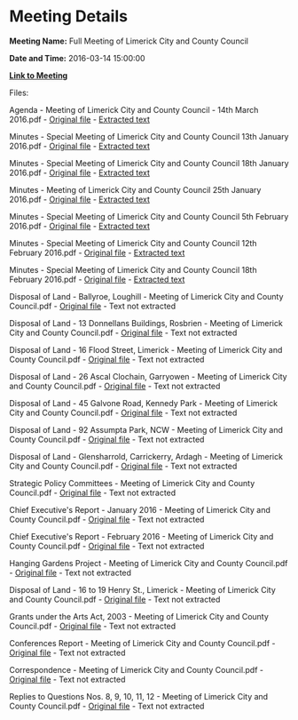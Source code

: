 # Meeting Details

**Meeting Name:** Full Meeting of Limerick City and County Council

**Date and Time:** 2016-03-14 15:00:00

**[Link to Meeting](https://www.limerick.ie/council/whats-on/full-meeting-limerick-city-and-county-council-16)**

Files: 

Agenda - Meeting of Limerick City and County Council - 14th March 2016.pdf - [Original file](https://www.limerick.ie/sites/default/files/media/documents/2017-06/Agenda%20-%20Meeting%20of%20Limerick%20City%20and%20County%20Council%20-%2014th%20March%202016_0.pdf) - [Extracted text](./Agenda%20-%20Meeting%20of%20Limerick%20City%20and%20County%20Council%20-%2014th%20March%202016.md)

Minutes - Special Meeting of Limerick City and County Council 13th January 2016.pdf - [Original file](https://www.limerick.ie/sites/default/files/media/documents/2017-06/Minutes%20-%20Special%20Meeting%20of%20Limerick%20City%20and%20County%20Council%2013th%20January%202016_0.pdf) - [Extracted text](./Minutes%20-%20Special%20Meeting%20of%20Limerick%20City%20and%20County%20Council%2013th%20January%202016.md)

Minutes - Special Meeting of Limerick City and County Council 18th January 2016.pdf - [Original file](https://www.limerick.ie/sites/default/files/media/documents/2017-06/Minutes%20-%20Special%20Meeting%20of%20Limerick%20City%20and%20County%20Council%2018th%20January%202016_0.pdf) - [Extracted text](./Minutes%20-%20Special%20Meeting%20of%20Limerick%20City%20and%20County%20Council%2018th%20January%202016.md)

Minutes - Meeting of Limerick City and County Council 25th January 2016.pdf - [Original file](https://www.limerick.ie/sites/default/files/media/documents/2017-06/Minutes%20-%20Meeting%20of%20Limerick%20City%20and%20County%20Council%2025th%20January%202016_0.pdf) - [Extracted text](./Minutes%20-%20Meeting%20of%20Limerick%20City%20and%20County%20Council%2025th%20January%202016.md)

Minutes - Special Meeting of Limerick City and County Council 5th February 2016.pdf - [Original file](https://www.limerick.ie/sites/default/files/media/documents/2017-06/Minutes%20-%20Special%20Meeting%20of%20Limerick%20City%20and%20County%20Council%205th%20February%202016_0.pdf) - [Extracted text](./Minutes%20-%20Special%20Meeting%20of%20Limerick%20City%20and%20County%20Council%205th%20February%202016.md)

Minutes - Special Meeting of Limerick City and County Council 12th February 2016.pdf - [Original file](https://www.limerick.ie/sites/default/files/media/documents/2017-06/Minutes%20-%20Special%20Meeting%20of%20Limerick%20City%20and%20County%20Council%2012th%20February%202016_0.pdf) - [Extracted text](./Minutes%20-%20Special%20Meeting%20of%20Limerick%20City%20and%20County%20Council%2012th%20February%202016.md)

Minutes - Special Meeting of Limerick City and County Council 18th February 2016.pdf - [Original file](https://www.limerick.ie/sites/default/files/media/documents/2017-06/Minutes%20-%20Special%20Meeting%20of%20Limerick%20City%20and%20County%20Council%2018th%20February%202016_0.pdf) - [Extracted text](./Minutes%20-%20Special%20Meeting%20of%20Limerick%20City%20and%20County%20Council%2018th%20February%202016.md)

Disposal of Land - Ballyroe, Loughill - Meeting of Limerick City and County Council.pdf - [Original file](https://www.limerick.ie/sites/default/files/media/documents/2017-06/Disposal%20of%20Land%20-%20Ballyroe%2C%20Loughill%20-%20Meeting%20of%20Limerick%20City%20and%20County%20Council.pdf) - Text not extracted

Disposal of Land - 13 Donnellans Buildings, Rosbrien - Meeting of Limerick City and County Council.pdf - [Original file](https://www.limerick.ie/sites/default/files/media/documents/2017-06/Disposal%20of%20Land%20-%2013%20Donnellans%20Buildings%2C%20Rosbrien%20-%20Meeting%20of%20Limerick%20City%20and%20County%20Coun_0.pdf) - Text not extracted

Disposal of Land - 16 Flood Street, Limerick - Meeting of Limerick City and County Council.pdf - [Original file](https://www.limerick.ie/sites/default/files/media/documents/2017-06/Disposal%20of%20Land%20-%2016%20Flood%20Street%2C%20Limerick%20-%20Meeting%20of%20Limerick%20City%20and%20County%20Council.pdf) - Text not extracted

Disposal of Land - 26 Ascal Clochain, Garryowen - Meeting of Limerick City and County Council.pdf - [Original file](https://www.limerick.ie/sites/default/files/media/documents/2017-06/Disposal%20of%20Land%20-%2026%20Ascal%20Clochain%2C%20Garryowen%20-%20Meeting%20of%20Limerick%20City%20and%20County%20Council.pdf) - Text not extracted

Disposal of Land - 45 Galvone Road, Kennedy Park - Meeting of Limerick City and County Council.pdf - [Original file](https://www.limerick.ie/sites/default/files/media/documents/2017-06/Disposal%20of%20Land%20-%2045%20Galvone%20Road%2C%20Kennedy%20Park%20-%20Meeting%20of%20Limerick%20City%20and%20County%20Council.pdf) - Text not extracted

Disposal of Land - 92 Assumpta Park, NCW - Meeting of Limerick City and County Council.pdf - [Original file](https://www.limerick.ie/sites/default/files/media/documents/2017-06/Disposal%20of%20Land%20-%2092%20Assumpta%20Park%2C%20NCW%20-%20Meeting%20of%20Limerick%20City%20and%20County%20Council.pdf) - Text not extracted

Disposal of Land - Glensharrold, Carrickerry, Ardagh - Meeting of Limerick City and County Council.pdf - [Original file](https://www.limerick.ie/sites/default/files/media/documents/2017-06/Disposal%20of%20Land%20-%20Glensharrold%2C%20Carrickerry%2C%20Ardagh%20-%20Meeting%20of%20Limerick%20City%20and%20County%20Coun.pdf) - Text not extracted

Strategic Policy Committees - Meeting of Limerick City and County Council.pdf - [Original file](https://www.limerick.ie/sites/default/files/media/documents/2017-06/Strategic%20Policy%20Committees%20-%20Meeting%20of%20Limerick%20City%20and%20County%20Council.pdf) - Text not extracted

Chief Executive's Report - January 2016 - Meeting of Limerick City and County Council.pdf - [Original file](https://www.limerick.ie/sites/default/files/media/documents/2017-06/Chief%20Executive%27s%20Report%20-%20January%202016%20-%20Meeting%20of%20Limerick%20City%20and%20County%20Council.pdf) - Text not extracted

Chief Executive's Report - February 2016 - Meeting of Limerick City and County Council.pdf - [Original file](https://www.limerick.ie/sites/default/files/media/documents/2017-06/Chief%20Executive%27s%20Report%20-%20February%202016%20-%20Meeting%20of%20Limerick%20City%20and%20County%20Council.pdf) - Text not extracted

Hanging Gardens Project - Meeting of Limerick City and County Council.pdf - [Original file](https://www.limerick.ie/sites/default/files/media/documents/2017-06/Hanging%20Gardens%20Project%20-%20Meeting%20of%20Limerick%20City%20and%20County%20Council.pdf) - Text not extracted

Disposal of Land - 16 to 19 Henry St., Limerick - Meeting of Limerick City and County Council.pdf - [Original file](https://www.limerick.ie/sites/default/files/media/documents/2017-06/Disposal%20of%20Land%20-%2016%20to%2019%20Henry%20St.%2C%20Limerick%20-%20Meeting%20of%20Limerick%20City%20and%20County%20Council.pdf) - Text not extracted

Grants under the Arts Act, 2003 - Meeting of Limerick City and County Council.pdf - [Original file](https://www.limerick.ie/sites/default/files/media/documents/2017-06/Grants%20under%20the%20Arts%20Act%2C%202003%20-%20Meeting%20of%20Limerick%20City%20and%20County%20Council.pdf) - Text not extracted

Conferences Report - Meeting of Limerick City and County Council.pdf - [Original file](https://www.limerick.ie/sites/default/files/media/documents/2017-06/Conferences%20Report%20-%20Meeting%20of%20Limerick%20City%20and%20County%20Council.pdf) - Text not extracted

Correspondence - Meeting of Limerick City and County Council.pdf - [Original file](https://www.limerick.ie/sites/default/files/media/documents/2017-06/Correspondence%20-%20Meeting%20of%20Limerick%20City%20and%20County%20Council.pdf) - Text not extracted

Replies to Questions Nos. 8, 9, 10, 11, 12 - Meeting of Limerick City and County Council.pdf - [Original file](https://www.limerick.ie/sites/default/files/media/documents/2017-06/Replies%20to%20Questions%20Nos.%208%2C%209%2C%2010%2C%2011%2C%2012%20-%20Meeting%20of%20Limerick%20City%20and%20County%20Council.pdf) - Text not extracted


